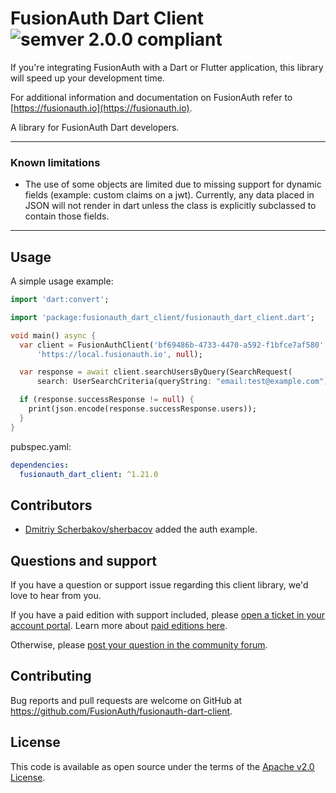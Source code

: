 # FusionAuth Dart Client ![semver 2.0.0 compliant](http://img.shields.io/badge/semver-2.0.0-brightgreen.svg?style=flat-square)
If you're integrating FusionAuth with a Dart or Flutter application, this library will speed up your development time.

For additional information and documentation on FusionAuth refer to [https://fusionauth.io](https://fusionauth.io).

A library for FusionAuth Dart developers.

---

### Known limitations

* The use of some objects are limited due to missing support for dynamic fields (example: custom claims on a jwt). Currently, any data placed in JSON will not render in dart unless the class is explicitly subclassed to contain those fields.
---

## Usage

A simple usage example:

```dart
import 'dart:convert';

import 'package:fusionauth_dart_client/fusionauth_dart_client.dart';

void main() async {
  var client = FusionAuthClient('bf69486b-4733-4470-a592-f1bfce7af580',
      'https://local.fusionauth.io', null);

  var response = await client.searchUsersByQuery(SearchRequest(
      search: UserSearchCriteria(queryString: "email:test@example.com")));

  if (response.successResponse != null) {
    print(json.encode(response.successResponse.users));
  }
}
```

pubspec.yaml:
```yaml
dependencies:
  fusionauth_dart_client: ^1.21.0
```

## Contributors

* [Dmitriy Scherbakov/sherbacov](https://github.com/sherbacov) added the auth example. 

## Questions and support

If you have a question or support issue regarding this client library, we'd love to hear from you.

If you have a paid edition with support included, please [open a ticket in your account portal](https://account.fusionauth.io/account/support/). Learn more about [paid editions here](https://fusionauth.io/pricing/).

Otherwise, please [post your question in the community forum](https://fusionauth.io/community/forum/).

## Contributing

Bug reports and pull requests are welcome on GitHub at https://github.com/FusionAuth/fusionauth-dart-client.

## License

This code is available as open source under the terms of the [Apache v2.0 License](https://opensource.org/licenses/Apache-2.0).

